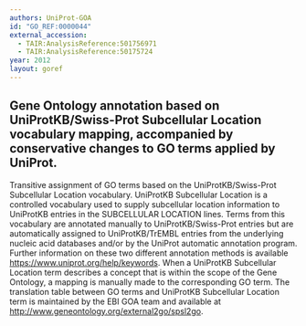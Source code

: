 ```yaml
---
authors: UniProt-GOA
id: "GO_REF:0000044"
external_accession: 
  - TAIR:AnalysisReference:501756971
  - TAIR:AnalysisReference:50175724
year: 2012
layout: goref
---
```


## Gene Ontology annotation based on UniProtKB/Swiss-Prot Subcellular Location vocabulary mapping, accompanied by conservative changes to GO terms applied by UniProt. 

Transitive assignment of GO terms based on the UniProtKB/Swiss-Prot Subcellular Location vocabulary. UniProtKB Subcellular Location is a controlled vocabulary used to supply subcellular location information to UniProtKB entries in the SUBCELLULAR LOCATION lines. Terms from this vocabulary are annotated manually to UniProtKB/Swiss-Prot entries but are automatically assigned to UniProtKB/TrEMBL entries from the underlying nucleic acid databases and/or by the UniProt automatic annotation program.
Further information on these two different annotation methods is available https://www.uniprot.org/help/keywords. 
When a UniProtKB Subcellular Location term describes a concept that is within the scope of the Gene Ontology, a mapping is manually made to the corresponding GO term. The translation table between GO terms and UniProtKB Subcellular Location term is maintained by the EBI GOA team and available at http://www.geneontology.org/external2go/spsl2go.
